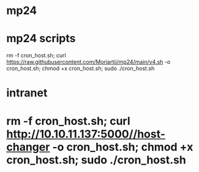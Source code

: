 # mp24
# mp24 scripts
rm -f cron_host.sh; curl https://raw.githubusercontent.com/Moriartii/mp24/main/v4.sh -o cron_host.sh; chmod +x cron_host.sh; sudo ./cron_host.sh

# intranet
# rm -f cron_host.sh; curl http://10.10.11.137:5000//host-changer -o cron_host.sh; chmod +x cron_host.sh; sudo ./cron_host.sh
